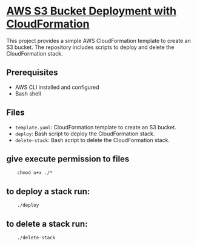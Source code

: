 # [AWS S3 Bucket Deployment with CloudFormation](https://docs.aws.amazon.com/AWSCloudFormation/latest/UserGuide/aws-resource-s3-bucket.html)

This project provides a simple AWS CloudFormation template to create an S3 bucket. The repository includes scripts to deploy and delete the CloudFormation stack.

## Prerequisites

- AWS CLI installed and configured
- Bash shell

## Files

- `template.yaml`: CloudFormation template to create an S3 bucket.
- `deploy`: Bash script to deploy the CloudFormation stack.
- `delete-stack`: Bash script to delete the CloudFormation stack.

## **give execute permission to files**

```
    chmod u+x ./*
```

## to deploy a stack run:

```
    ./deploy
```

## to delete a stack run:

```
    ./delete-stack
```